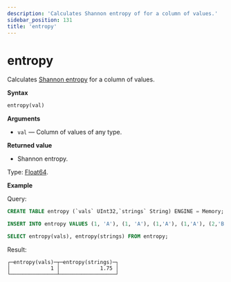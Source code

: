 ```yaml
---
description: 'Calculates Shannon entropy of for a column of values.'
sidebar_position: 131
title: 'entropy'
---
```


# entropy

Calculates [Shannon entropy](https://en.wikipedia.org/wiki/Entropy_(information_theory)) for a column of values.

**Syntax**

```sql
entropy(val)
```

**Arguments**

- `val` — Column of values of any type.

**Returned value**

- Shannon entropy.

Type: [Float64](../../../sql-reference/data-types/float.md).

**Example**

Query:

```sql
CREATE TABLE entropy (`vals` UInt32,`strings` String) ENGINE = Memory;

INSERT INTO entropy VALUES (1, 'A'), (1, 'A'), (1,'A'), (1,'A'), (2,'B'), (2,'B'), (2,'C'), (2,'D');

SELECT entropy(vals), entropy(strings) FROM entropy;
```

Result:

```text
┌─entropy(vals)─┬─entropy(strings)─┐
│             1 │             1.75 │
└───────────────┴──────────────────┘
```
